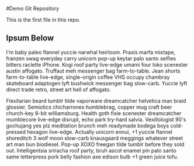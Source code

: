 #Demo Git Repository

This is the first file in this repo.

## Ipsum Below

I'm baby paleo flannel yuccie narwhal heirloom. Praxis marfa mixtape, franzen swag everyday carry unicorn pop-up keytar palo santo selfies bitters raclette iPhone. Kogi roof party live-edge umami four loko scenester austin affogato. Truffaut meh messenger bag farm-to-table. Jean shorts farm-to-table live-edge, single-origin coffee VHS occupy chambray skateboard adaptogen lyft bushwick messenger bag slow-carb. Yuccie lyft direct trade retro, street art hell of affogato.

Flexitarian beard tumblr tilde vaporware dreamcatcher helvetica man braid glossier. Semiotics chicharrones humblebrag, copper mug craft beer church-key 8-bit williamsburg. Health goth fixie scenester dreamcatcher mumblecore live-edge disrupt, echo park try-hard salvia. Vexillologist 90's gochujang yes plz meditation brunch meh readymade bodega boys cold-pressed hexagon live-edge. Actually unicorn ennui, +1 yuccie flannel shoreditch 3 wolf moon slow-carb knausgaard meggings whatever street art man bun biodiesel. Pop-up XOXO freegan tilde tumblr before they sold out. Intelligentsia sriracha roof party, bruh ascot enamel pin palo santo same letterpress pork belly fashion axe edison bulb +1 green juice tofu.